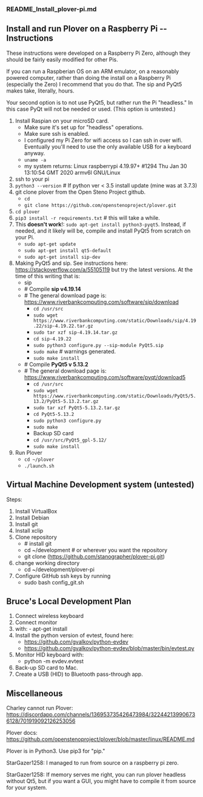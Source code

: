 ### README_Install_plover-pi.md

## Install and run Plover on a Raspberry Pi -- Instructions

These instructions were developed on a Raspberry Pi Zero, although they should be fairly easily modified for other Pis.

If you can run a Raspberian OS on an ARM emulator, on a reasonably powered computer, rather than doing the install on a Raspberry Pi (especially the Zero) I recommend that you do that. The sip and PyQt5 makes take, literally, hours.

Your second option is to not use PyQt5, but rather run the Pi "headless." In this case PyQt will not be needed or used. (This option is untested.)


1. Install Raspian on your microSD card.
    - Make sure it's set up for "headless" operations.
    - Make sure ssh is enabled.
    - I configured my Pi Zero for wifi access so I can ssh in over wifi. Eventually you'll need to use the only available USB for a keyboard anyway.
    - ```uname -a```
    - my system returns: Linux raspberrypi 4.19.97+ #1294 Thu Jan 30 13:10:54 GMT 2020 armv6l GNU/Linux
2. ssh to your pi
3. ```python3 --version``` # If python ver < 3.5 install update (mine was at 3.7.3)
4. git clone plover from the Open Steno Project github.
    - ```cd```
    - ```git clone https://github.com/openstenoproject/plover.git```
5. ```cd plover```
6. ```pip3 install -r requirements.txt``` # this will take a while.
7. This **doesn't work**!: ```sudo apt-get install python3-pyqt5```.
Instead, if needed, and it likely will be, compile and install PyQt5 from scratch on your Pi.
    - ```sudo apt-get update```
    - ```sudo apt-get install qt5-default```
    - ```sudo apt-get install sip-dev```
8. Making PyQt5 and sip. See instructions here: https://stackoverflow.com/a/55105119
but try the latest versions. At the time of this writing that is:
    - sip
    - \# Compile **sip v4.19.14**
    - \# The general download page is: https://www.riverbankcomputing.com/software/sip/download
        - ```cd /usr/src```
        - ```sudo wget https://www.riverbankcomputing.com/static/Downloads/sip/4.19.22/sip-4.19.22.tar.gz```
        - ```sudo tar xzf sip-4.19.14.tar.gz```
        - ```cd sip-4.19.22```
        - ```sudo python3 configure.py --sip-module PyQt5.sip```
        - ```sudo make``` # warnings generated.
        - ```sudo make install```
    - \# Compile **PyQt5 v 5.13.2**
    - \# The general download page is: https://www.riverbankcomputing.com/software/pyqt/download5
        - ```cd /usr/src```
        - ```sudo wget https://www.riverbankcomputing.com/static/Downloads/PyQt5/5.13.2/PyQt5-5.13.2.tar.gz```
        - ```sudo tar xzf PyQt5-5.13.2.tar.gz```
        - ```cd PyQt5-5.13.2```
        - ```sudo python3 configure.py```
        - ```sudo make```
        - Backup SD card
        - ```cd /usr/src/PyQt5_gpl-5.12/```
        - ```sudo make install```
8. Run Plover
    - ```cd ~/plover```
    - ```./launch.sh```



## Virtual Machine Development system (untested)

Steps:

1. Install VirtualBox
2. Install Debian
3. Install git
4. Install xclip
5. Clone repository
    - \# install git
    - cd ~/development # or wherever you want the repository
    - git clone (https://github.com/stanographer/plover-pi.git)
6. change working directory
    * cd ~/development/plover-pi
7. Configure GitHub ssh keys by running
    * sudo bash config_git.sh




## Bruce's Local Development Plan

1. Connect wireless keyboard
1. Connect monitor
1.   with:
    - apt-get install
1. Install the python version of evtest, found here:
    - https://github.com/gvalkov/python-evdev
    - https://github.com/gvalkov/python-evdev/blob/master/bin/evtest.py
1. Monitor HID keyboard with:
    - python -m evdev.evtest
1. Back-up SD card to Mac.
1. Create a USB (HID) to Bluetooth pass-through app.













## Miscellaneous

Charley cannot run Plover:
https://discordapp.com/channels/136953735426473984/322442139906736128/701919092126253056

Plover docs:
https://github.com/openstenoproject/plover/blob/master/linux/README.md

Plover is in Python3. Use pip3 for "pip."

StarGazer1258: I managed to run from source on a raspberry pi zero.

StarGazer1258: If memory serves me right, you can run plover headless without Qt5, but if you want a GUI, you might have to compile it from source for your system.
